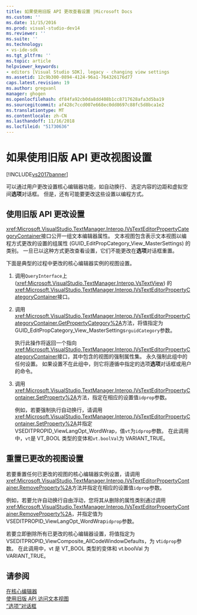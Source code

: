 ```yaml
---
title: 如果使用旧版 API 更改查看设置 |Microsoft Docs
ms.custom: ''
ms.date: 11/15/2016
ms.prod: visual-studio-dev14
ms.reviewer: ''
ms.suite: ''
ms.technology:
- vs-ide-sdk
ms.tgt_pltfrm: ''
ms.topic: article
helpviewer_keywords:
- editors [Visual Studio SDK], legacy - changing view settings
ms.assetid: 12c9b300-0894-4124-96a1-764326176d77
caps.latest.revision: 19
ms.author: gregvanl
manager: ghogen
ms.openlocfilehash: df84fa92cb0da8dd408b1cc8717628afa3d5ba19
ms.sourcegitcommit: af428c7ccd007e668ec0dd8697c88fc5d8bca1e2
ms.translationtype: MT
ms.contentlocale: zh-CN
ms.lasthandoff: 11/16/2018
ms.locfileid: "51730636"
---
```

# <a name="changing-view-settings-by-using-the-legacy-api"></a>如果使用旧版 API 更改视图设置
[!INCLUDE[vs2017banner](../includes/vs2017banner.md)]

可以通过用户更改设置核心编辑器功能，如自动换行、 选定内容的边距和虚拟空间**选项**对话框。 但是，还有可能要更改这些设置以编程方式。  
  
## <a name="changing-settings-by-using-the-legacy-api"></a>使用旧版 API 更改设置  
 <xref:Microsoft.VisualStudio.TextManager.Interop.IVsTextEditorPropertyCategoryContainer>接口公开一组文本编辑器属性。 文本视图包含表示文本视图以编程方式更改的设置的组属性 (GUID_EditPropCategory_View_MasterSettings) 的类别。 一旦已以这种方式更改查看设置，它们不能更改在**选项**对话框重置。  
  
 下面是典型的过程中更改的核心编辑器实例的视图设置。  
  
1.  调用`QueryInterface`上 (<xref:Microsoft.VisualStudio.TextManager.Interop.VsTextView>) 的<xref:Microsoft.VisualStudio.TextManager.Interop.IVsTextEditorPropertyCategoryContainer>接口。  
  
2.  调用<xref:Microsoft.VisualStudio.TextManager.Interop.IVsTextEditorPropertyCategoryContainer.GetPropertyCategory%2A>方法，将值指定为 GUID_EditPropCategory_View_MasterSettings`rguidCategory`参数。  
  
     执行此操作将返回一个指向<xref:Microsoft.VisualStudio.TextManager.Interop.IVsTextEditorPropertyCategoryContainer>接口，其中包含的视图的强制属性集。 永久强制此组中的任何设置。 如果设置不在此组中，则它将遵循中指定的选项**选项**对话框或用户的命令。  
  
3.  调用<xref:Microsoft.VisualStudio.TextManager.Interop.IVsTextEditorPropertyContainer.SetProperty%2A>方法，指定在相应的设置值`idprop`参数。  
  
     例如，若要强制执行自动换行，请调用<xref:Microsoft.VisualStudio.TextManager.Interop.IVsTextEditorPropertyContainer.SetProperty%2A>并指定 VSEDITPROPID_ViewLangOpt_WordWrap，值`vt`为`idprop`参数。 在此调用中，`vt`是 VT_BOOL 类型的变体和`vt.boolVal`为 VARIANT_TRUE。  
  
## <a name="resetting-changed-view-settings"></a>重置已更改的视图设置  
 若要重置任何已更改的视图的核心编辑器实例设置，请调用<xref:Microsoft.VisualStudio.TextManager.Interop.IVsTextEditorPropertyContainer.RemoveProperty%2A>方法并指定在相应的设置值`idprop`参数。  
  
 例如，若要允许自动换行自由浮动，您将其从删除的属性类别通过调用<xref:Microsoft.VisualStudio.TextManager.Interop.IVsTextEditorPropertyContainer.RemoveProperty%2A>，并指定值为 VSEDITPROPID_ViewLangOpt_WordWrap`idprop`参数。  
  
 若要立即删除所有已更改的核心编辑器设置，将值指定为 VSEDITPROPID_ViewComposite_AllCodeWindowDefaults，为 vt`idprop`参数。 在此调用中，vt 是 VT_BOOL 类型的变体和 vt.boolVal 为 VARIANT_TRUE。  
  
## <a name="see-also"></a>请参阅  
 [在核心编辑器](../extensibility/inside-the-core-editor.md)   
 [使用旧版 API 访问文本视图](../extensibility/accessing-thetext-view-by-using-the-legacy-api.md)   
 [“选项”对话框](../ide/reference/options-dialog-box-visual-studio.md)

